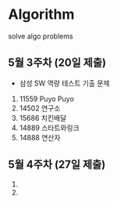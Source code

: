 # Algorithm
solve algo problems 

## 5월 3주차 (20일 제출)
- 삼성 SW 역량 테스트 기출 문제
1. 11559 Puyo Puyo 
2. 14502 연구소
3. 15686 치킨배달
4. 14889 스타트와링크
5. 14888 연산자

## 5월 4주차 (27일 제출)

1. 
2.

